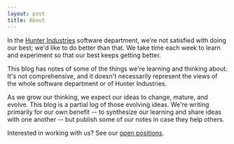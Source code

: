 ```yaml
---
layout: post
title: About
---
```


In the [Hunter Industries](https://www.hunterindustries.com/) software
department, we're not satisfied with doing our best; we'd like to do better than
that. We take time each week to learn and experiment so that our best keeps
getting better.

This blog has notes of some of the things we're learning and thinking about.
It's not comprehensive, and it doesn't necessarily represent the views of the
whole software department or of Hunter Industries.

As we grow our thinking, we expect our ideas to change, mature, and evolve. This
blog is a partial log of those evolving ideas. We're writing primarily for our
own benefit -- to synthesize our learning and share ideas with one another --
but publish some of our notes in case they help others.


Interested in working with us? See our [open positions](https://recruiting2.ultipro.com/HUN1007HUIND/JobBoard/9d4c9b3a-f0e0-45f2-8b3c-5fb03c6eb7f5/?q=Mob&o=relevance&w=&wc=&we=&wpst=&f5=GalK65savEK7Er4k_Nb7dw).
